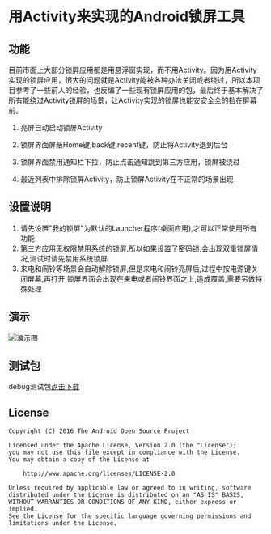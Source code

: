 # 用Activity来实现的Android锁屏工具

## 功能

目前市面上大部分锁屏应用都是用悬浮窗实现，而不用Activity。因为用Activity实现的锁屏应用，很大的问题就是Activity能被各种办法关闭或者绕过，所以本项目参考了一些前人的经验，也反编了一些现有锁屏应用的包，最后终于基本解决了所有能绕过Activity锁屏的场景，让Activity实现的锁屏也能安安全全的挡在屏幕前。

1. 亮屏自动启动锁屏Activity

2. 锁屏界面屏蔽Home键,back键,recent键，防止将Activity退到后台

3. 锁屏界面禁用通知栏下拉，防止点击通知跳到第三方应用，锁屏被绕过

4. 最近列表中排除锁屏Activity，防止锁屏Activity在不正常的场景出现

## 设置说明

1. 请先设置"我的锁屏"为默认的Launcher程序(桌面应用),才可以正常使用所有功能
2. 第三方应用无权限禁用系统的锁屏,所以如果设置了密码锁,会出现双重锁屏情况,测试时请先禁用系统锁屏
3. 来电和闹铃等场景会自动解除锁屏,但是来电和闹铃亮屏后,过程中按电源键关闭屏幕,再打开,锁屏界面会出现在来电或者闹铃界面之上,造成覆盖,需要另做特殊处理

## 演示

![演示图](http://www.lizhengxian.top/LockActivity/debug_apk/lock_activity.gif)

## 测试包

debug测试包[点击下载](http://www.lizhengxian.top/LockActivity/debug_apk/app-debug.apk)

## License

    Copyright (C) 2016 The Android Open Source Project

    Licensed under the Apache License, Version 2.0 (the "License");
    you may not use this file except in compliance with the License.
    You may obtain a copy of the License at

        http://www.apache.org/licenses/LICENSE-2.0

    Unless required by applicable law or agreed to in writing, software
    distributed under the License is distributed on an "AS IS" BASIS,
    WITHOUT WARRANTIES OR CONDITIONS OF ANY KIND, either express or implied.
    See the License for the specific language governing permissions and
    limitations under the License.
